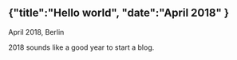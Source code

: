{"title":"Hello world",
 "date":"April 2018"
}
---
<div class="date"> 
April 2018, Berlin
</div>

2018 sounds like a good year to start a blog.


